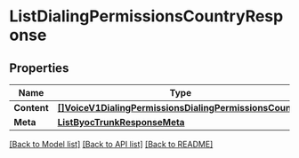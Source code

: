 # ListDialingPermissionsCountryResponse

## Properties

Name | Type | Description | Notes
------------ | ------------- | ------------- | -------------
**Content** | [**[]VoiceV1DialingPermissionsDialingPermissionsCountry**](voice.v1.dialing_permissions.dialing_permissions_country.md) |  | [optional] 
**Meta** | [**ListByocTrunkResponseMeta**](ListByocTrunkResponse_meta.md) |  | [optional] 

[[Back to Model list]](../README.md#documentation-for-models) [[Back to API list]](../README.md#documentation-for-api-endpoints) [[Back to README]](../README.md)


